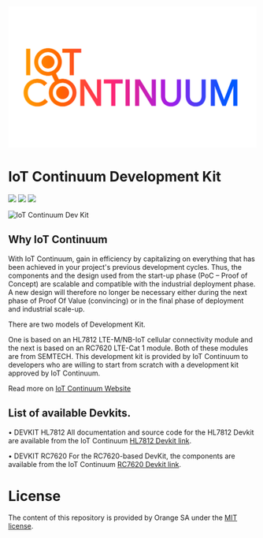 <img src="images/IoTContinuum_logo.png" width="600"/>

# IoT Continuum Development Kit
![](https://img.shields.io/badge/license-MIT-green)
![](https://img.shields.io/badge/IDE-Arduino-blue)
![](https://img.shields.io/badge/IDE-STM32Cube-red)

<picture>
 <source media="(prefers-color-scheme: dark)" srcset="images/devkit_general-white.png">
 <source media="(prefers-color-scheme: light)" srcset="images/devkit_general-black.png">
 <img alt="IoT Continuum Dev Kit" src="images/devkit_general-white.png" width="800"/>
</picture>

## Why IoT Continuum

With IoT Continuum, gain in efficiency by capitalizing on everything that has been achieved in your project's previous development cycles. Thus, the components and the design used from the start-up phase (PoC – Proof of Concept) are scalable and compatible with the industrial deployment phase. A new design will therefore no longer be necessary either during the next phase of Proof Of Value (convincing) or in the final phase of deployment and industrial scale-up.

There are two models of Development Kit. 

One is based on an HL7812 LTE-M/NB-IoT cellular connectivity module and the next is based on an RC7620 LTE-Cat 1 module. Both of these modules are from SEMTECH.
This development kit is provided by IoT Continuum to developers who are willing to start from scratch with a development kit approved by IoT Continuum.

Read more on [IoT Continuum Website](https://iotjourney.orange.com/fr-FR/iotcontinuum)

## List of available Devkits. 

•	DEVKIT HL7812
All documentation and source code for the HL7812 Devkit are available from the IoT Continuum [HL7812 Devkit link](DevKit-HL7812/README.md).

•	DEVKIT RC7620
For the RC7620-based DevKit, the components are available from the IoT Continuum [RC7620 Devkit link](DevKit-RC7620/README.md).

# License

The content of this repository is provided by Orange SA under the [MIT license](/LICENSE).

